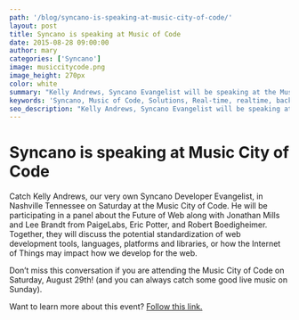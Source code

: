 ```yaml
---
path: '/blog/syncano-is-speaking-at-music-city-of-code/'
layout: post
title: Syncano is speaking at Music of Code
date: 2015-08-28 09:00:00
author: mary
categories: ['Syncano']
image: musiccitycode.png
image_height: 270px
color: white
summary: "Kelly Andrews, Syncano Evangelist will be speaking at the Music of Code conference in Nashville, Tennessee."
keywords: 'Syncano, Music of Code, Solutions, Real-time, realtime, backend, baas, app development, code conference'
seo_description: "Kelly Andrews, Syncano Evangelist will be speaking at the Music of Code conference in Nashville, Tennessee."
---
```

# Syncano is speaking at Music City of Code

Catch Kelly Andrews, our very own Syncano Developer Evangelist, in Nashville Tennessee on Saturday at the Music City of Code. He will be participating in a panel about the Future of Web along with Jonathan Mills and Lee Brandt from PaigeLabs, Eric Potter, and Robert Boedigheimer. Together, they will discuss the potential standardization of web development tools, languages, platforms and libraries, or how the Internet of Things may impact how we develop for the web.

Don’t miss this conversation if you are attending the Music City of Code on Saturday, August 29th! (and you can always catch some good live music on Sunday).

Want to learn more about this event? [Follow this link.](http://www.musiccitycode.com/)

